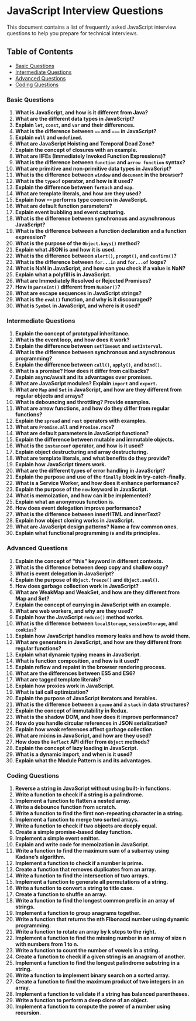 # JavaScript Interview Questions

This document contains a list of frequently asked JavaScript interview questions to help you prepare for technical interviews.

## Table of Contents

- [Basic Questions](#basic-questions)
- [Intermediate Questions](#intermediate-questions)
- [Advanced Questions](#advanced-questions)
- [Coding Questions](#coding-questions)

### Basic Questions

1. **What is JavaScript, and how is it different from Java?**
2. **What are the different data types in JavaScript?**
3. **Explain `let`, `const`, and `var` and their differences.**
4. **What is the difference between `==` and `===` in JavaScript?**
5. **Explain `null` and `undefined`.**
6. **What are JavaScript Hoisting and Temporal Dead Zone?**
7. **Explain the concept of closures with an example.**
8. **What are IIFEs (Immediately Invoked Function Expressions)?**
9. **What is the difference between `function` and `arrow function` syntax?**
10. **What are primitive and non-primitive data types in JavaScript?**
11. **What is the difference between `window` and `document` in the browser?**
12. **What is the `typeof` operator, and how is it used?**
13. **Explain the difference between `forEach` and `map`.**
14. **What are template literals, and how are they used?**
15. **Explain how `==` performs type coercion in JavaScript.**
16. **What are default function parameters?**
17. **Explain event bubbling and event capturing.**
18. **What is the difference between synchronous and asynchronous JavaScript?**
19. **What is the difference between a function declaration and a function expression?**
20. **What is the purpose of the `Object.keys()` method?**
21. **Explain what JSON is and how it is used.**
22. **What is the difference between `alert()`, `prompt()`, and `confirm()`?**
23. **What is the difference between `for...in` and `for...of` loops?**
24. **What is NaN in JavaScript, and how can you check if a value is NaN?**
25. **Explain what a polyfill is in JavaScript.**
26. **What are Immediately Resolved or Rejected Promises?**
27. **How is `parseInt()` different from `Number()`?**
28. **What are escape sequences in JavaScript strings?**
29. **What is the `eval()` function, and why is it discouraged?**
30. **What is `Symbol` in JavaScript, and where is it used?**

### Intermediate Questions

1. **Explain the concept of prototypal inheritance.**
2. **What is the event loop, and how does it work?**
3. **Explain the difference between `setTimeout` and `setInterval`.**
4. **What is the difference between synchronous and asynchronous programming?**
5. **Explain the difference between `call()`, `apply()`, and `bind()`.**
6. **What is a promise? How does it differ from callbacks?**
7. **Explain async/await and its advantages over promises.**
8. **What are JavaScript modules? Explain `import` and `export`.**
9. **What are `Map` and `Set` in JavaScript, and how are they different from regular objects and arrays?**
10. **What is debouncing and throttling? Provide examples.**
11. **What are arrow functions, and how do they differ from regular functions?**
12. **Explain the `spread` and `rest` operators with examples.**
13. **What are `Promise.all` and `Promise.race`?**
14. **What are default parameters in JavaScript functions?**
15. **Explain the difference between mutable and immutable objects.**
16. **What is the `instanceof` operator, and how is it used?**
17. **Explain object destructuring and array destructuring.**
18. **What are template literals, and what benefits do they provide?**
19. **Explain how JavaScript timers work.**
20. **What are the different types of error handling in JavaScript?**
21. **Explain the purpose and use of the `finally` block in try-catch-finally.**
22. **What is a Service Worker, and how does it enhance performance?**
23. **Explain the purpose of the `new` keyword in JavaScript.**
24. **What is memoization, and how can it be implemented?**
25. **Explain what an anonymous function is.**
26. **How does event delegation improve performance?**
27. **What is the difference between innerHTML and innerText?**
28. **Explain how object cloning works in JavaScript.**
29. **What are JavaScript design patterns? Name a few common ones.**
30. **Explain what functional programming is and its principles.**

### Advanced Questions

1. **Explain the concept of "this" keyword in different contexts.**
2. **What is the difference between deep copy and shallow copy?**
3. **What is event delegation in JavaScript?**
4. **Explain the purpose of `Object.freeze()` and `Object.seal()`.**
5. **How does garbage collection work in JavaScript?**
6. **What are WeakMap and WeakSet, and how are they different from Map and Set?**
7. **Explain the concept of currying in JavaScript with an example.**
8. **What are web workers, and why are they used?**
9. **Explain how the JavaScript `reduce()` method works.**
10. **What is the difference between `localStorage`, `sessionStorage`, and `cookies`?**
11. **Explain how JavaScript handles memory leaks and how to avoid them.**
12. **What are generators in JavaScript, and how are they different from regular functions?**
13. **Explain what dynamic typing means in JavaScript.**
14. **What is function composition, and how is it used?**
15. **Explain reflow and repaint in the browser rendering process.**
16. **What are the differences between ES5 and ES6?**
17. **What are tagged template literals?**
18. **Explain how proxies work in JavaScript.**
19. **What is tail call optimization?**
20. **Explain the purpose of JavaScript iterators and iterables.**
21. **What is the difference between a `queue` and a `stack` in data structures?**
22. **Explain the concept of immutability in Redux.**
23. **What is the shadow DOM, and how does it improve performance?**
24. **How do you handle circular references in JSON serialization?**
25. **Explain how weak references affect garbage collection.**
26. **What are mixins in JavaScript, and how are they used?**
27. **How does the `Reflect` API differ from `Object` methods?**
28. **Explain the concept of lazy loading in JavaScript.**
29. **What is a dynamic import, and when is it used?**
30. **Explain what the Module Pattern is and its advantages.**

### Coding Questions

1. **Reverse a string in JavaScript without using built-in functions.**
2. **Write a function to check if a string is a palindrome.**
3. **Implement a function to flatten a nested array.**
4. **Write a debounce function from scratch.**
5. **Write a function to find the first non-repeating character in a string.**
6. **Implement a function to merge two sorted arrays.**
7. **Write a function to check if two objects are deeply equal.**
8. **Create a simple promise-based delay function.**
9. **Implement a simple event emitter.**
10. **Explain and write code for memoization in JavaScript.**
11. **Write a function to find the maximum sum of a subarray using Kadane’s algorithm.**
12. **Implement a function to check if a number is prime.**
13. **Create a function that removes duplicates from an array.**
14. **Write a function to find the intersection of two arrays.**
15. **Implement a function to generate all permutations of a string.**
16. **Write a function to convert a string to title case.**
17. **Create a function to shuffle an array.**
18. **Write a function to find the longest common prefix in an array of strings.**
19. **Implement a function to group anagrams together.**
20. **Write a function that returns the nth Fibonacci number using dynamic programming.**
21. **Write a function to rotate an array by k steps to the right.**
22. **Implement a function to find the missing number in an array of size n with numbers from 1 to n.**
23. **Write a function to count the number of vowels in a string.**
24. **Create a function to check if a given string is an anagram of another.**
25. **Implement a function to find the longest palindrome substring in a string.**
26. **Write a function to implement binary search on a sorted array.**
27. **Create a function to find the maximum product of two integers in an array.**
28. **Implement a function to validate if a string has balanced parentheses.**
29. **Write a function to perform a deep clone of an object.**
30. **Implement a function to compute the power of a number using recursion.**
